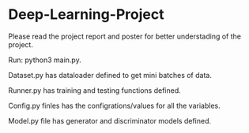 # Deep-Learning-Project

Please read the project report and poster for better understading of the project. 


Run: python3 main.py.

Dataset.py has dataloader defined to get mini batches of data.

Runner.py has training and testing functions defined.

Config.py finles has the configrations/values for all the variables.

Model.py file has generator and discriminator models defined.
